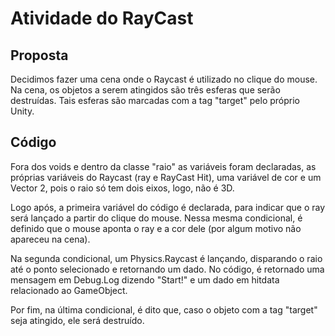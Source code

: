 <h1>Atividade do RayCast</h1>

<h2>Proposta</h2>
<p>Decidimos fazer uma cena onde o Raycast é utilizado no clique do mouse. Na cena, os objetos a serem atingidos são três esferas que serão destruídas. Tais esferas são marcadas com a tag "target" pelo próprio Unity. </p>

<h2>Código</h2>
<p>Fora dos voids e dentro da classe "raio" as variáveis foram declaradas, as próprias variáveis do Raycast (ray e RayCast Hit), uma variável de cor e um Vector 2, pois o raio só tem dois eixos, logo, não é 3D.</p>
<p>Logo após, a primeira variável do código é declarada, para indicar que o ray será lançado a partir do clique do mouse. Nessa mesma condicional, é definido que o mouse aponta o ray e a cor dele (por algum motivo não apareceu na cena).</p>
<p>Na segunda condicional, um Physics.Raycast é lançando, disparando o raio até o ponto selecionado e retornando um dado. No código, é retornado uma mensagem em Debug.Log dizendo "Start!" e um dado em hitdata relacionado ao GameObject.</p>
<p>Por fim, na última condicional, é dito que, caso o objeto com a tag "target" seja atingido, ele será destruído.</p>
